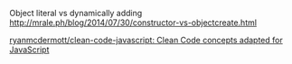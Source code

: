 Object literal vs dynamically adding http://mrale.ph/blog/2014/07/30/constructor-vs-objectcreate.html

[ryanmcdermott/clean-code-javascript: Clean Code concepts adapted for JavaScript](https://github.com/ryanmcdermott/clean-code-javascript)
